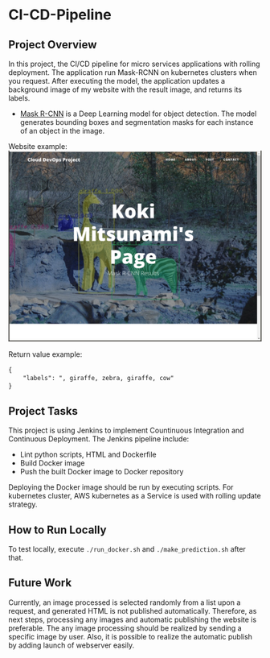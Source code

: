 # CI-CD-Pipeline

## Project Overview

In this project, the CI/CD pipeline for micro services applications with rolling deployment. The application run Mask-RCNN on kubernetes clusters when you request. After executing the model, the application updates a background image of my website with the result image, and returns its labels.

* [Mask R-CNN](https://github.com/matterport/Mask_RCNN) is a Deep Learning model for object detection. The model generates bounding boxes and segmentation masks for each instance of an object in the image.

Website example:
![Screenshot of website](images/Screenshot_website.png "The website")

Return value example:
```
{
    "labels": ", giraffe, zebra, giraffe, cow"
}
```

## Project Tasks

This project is using Jenkins to implement Countinuous Integration and Continuous Deployment.
The Jenkins pipeline include: 
* Lint python scripts, HTML and Dockerfile
* Build Docker image
* Push the built Docker image to Docker repository

Deploying the Docker image should be run by executing scripts. For kubernetes cluster, AWS kubernetes as a Service is used with rolling update strategy. 

## How to Run Locally
To test locally, execute `./run_docker.sh` and `./make_prediction.sh` after that.

## Future Work
Currently, an image processed is selected randomly from a list upon a request, and generated HTML is not published automatically. Therefore, as next steps, processing any images and automatic publishing the website is preferable. The any image processing should be realized by sending a specific image by user. Also, it is possible to realize the automatic publish by adding launch of webserver easily.

